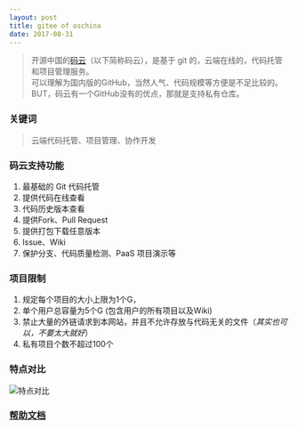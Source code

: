```yaml
---
layout: post
title: gitee of oschina
date: 2017-08-31
---
```

  
>开源中国的[码云](https://gitee.com/)（以下简称码云），是基于 git 的，云端在线的，代码托管和项目管理服务。  
>可以理解为国内版的GitHub，当然人气、代码规模等方便是不足比较的。    
>BUT，码云有一个GitHub没有的优点，那就是支持私有仓库。

### 关键词
>云端代码托管、项目管理、协作开发

### 码云支持功能
1. 最基础的 Git 代码托管
2. 提供代码在线查看
3. 代码历史版本查看
4. 提供Fork、Pull Request
5. 提供打包下载任意版本
6. Issue、Wiki 
7. 保护分支、代码质量检测、PaaS 项目演示等

### 项目限制
1. 规定每个项目的大小上限为1个G，
2. 单个用户总容量为5个G (包含用户的所有项目以及Wiki)
3. 禁止大量的外链请求到本网站，并且不允许存放与代码无关的文件（*其实也可以，不要太大就好*）
4. 私有项目个数不超过100个

### 特点对比
![特点对比](https://static.oschina.net/uploads/img/201708/17172230_QzRf.png)

### [帮助文档](http://git.mydoc.io/?t=173591)